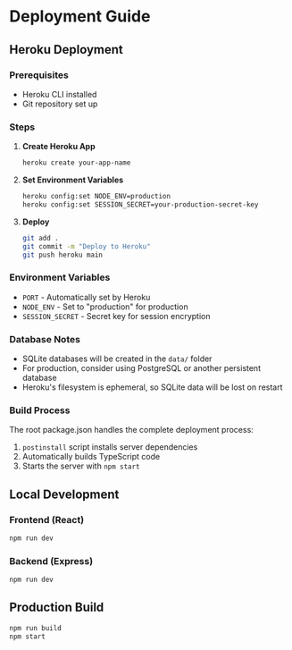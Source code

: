 # Deployment Guide

## Heroku Deployment

### Prerequisites
- Heroku CLI installed
- Git repository set up

### Steps

1. **Create Heroku App**
   ```bash
   heroku create your-app-name
   ```

2. **Set Environment Variables**
   ```bash
   heroku config:set NODE_ENV=production
   heroku config:set SESSION_SECRET=your-production-secret-key
   ```

3. **Deploy**
   ```bash
   git add .
   git commit -m "Deploy to Heroku"
   git push heroku main
   ```

### Environment Variables

- `PORT` - Automatically set by Heroku
- `NODE_ENV` - Set to "production" for production
- `SESSION_SECRET` - Secret key for session encryption

### Database Notes

- SQLite databases will be created in the `data/` folder
- For production, consider using PostgreSQL or another persistent database
- Heroku's filesystem is ephemeral, so SQLite data will be lost on restart

### Build Process

The root package.json handles the complete deployment process:
1. `postinstall` script installs server dependencies
2. Automatically builds TypeScript code
3. Starts the server with `npm start`

## Local Development

### Frontend (React)
```bash
npm run dev
```

### Backend (Express)
```bash
npm run dev
```

## Production Build

```bash
npm run build
npm start
```
